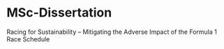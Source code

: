 # MSc-Dissertation
Racing for Sustainability – Mitigating the Adverse Impact of the Formula 1 Race Schedule
